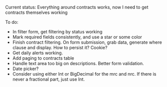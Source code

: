Current status: Everything around contracts works, now I need to get contracts themselves working

To do:

* In filter form, get filtering by status working
* Mark required fields consistently, and use a star or some color
* Finish contract filtering. On form submission, grab data, generate where clause and display. How to persist it? Cookie?
* Get daily alerts working.
* Add paging to contracts table
* Handle text area too big on descriptions. Better form validation.
* Date picker?
* Consider using either Int or BigDecimal for the mrc and nrc. If there is never a fractional part, just use Int.
